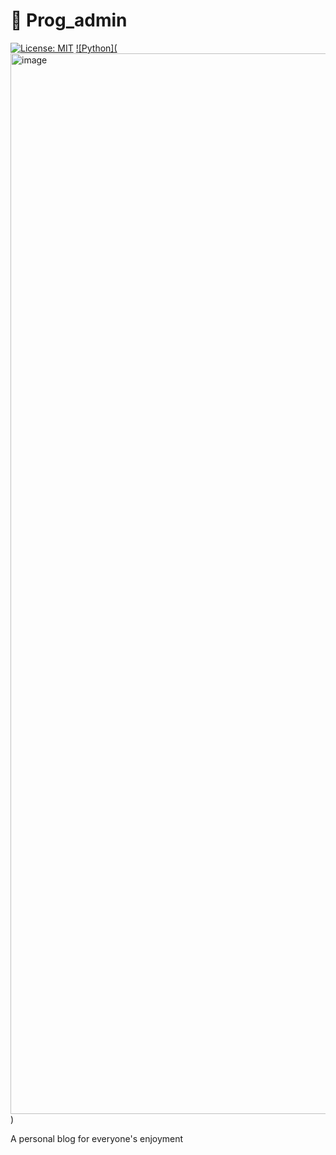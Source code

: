 # 🚀 Prog_admin

[![License: MIT](https://img.shields.io/badge/License-MIT-yellow.svg)](https://opensource.org/licenses/MIT)
[![Python](<img width="2400" height="1697" alt="image" src="https://github.com/user-attachments/assets/1a9c6f1c-1b46-4c17-b90a-b2024adba240" />](https://www.python.org/))

A personal blog for everyone's enjoyment

